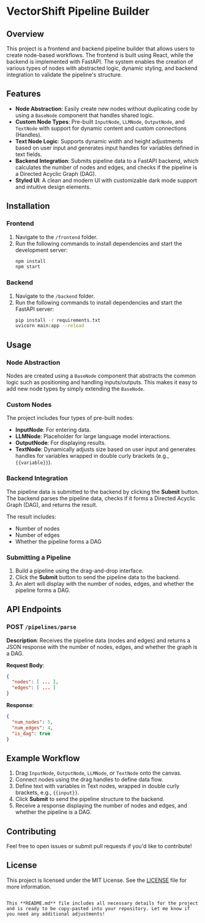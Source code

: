 # VectorShift Pipeline Builder

## Overview
This project is a frontend and backend pipeline builder that allows users to create node-based workflows. The frontend is built using React, while the backend is implemented with FastAPI. The system enables the creation of various types of nodes with abstracted logic, dynamic styling, and backend integration to validate the pipeline's structure.

## Features
- **Node Abstraction**: Easily create new nodes without duplicating code by using a `BaseNode` component that handles shared logic.
- **Custom Node Types**: Pre-built `InputNode`, `LLMNode`, `OutputNode`, and `TextNode` with support for dynamic content and custom connections (Handles).
- **Text Node Logic**: Supports dynamic width and height adjustments based on user input and generates input handles for variables defined in text fields.
- **Backend Integration**: Submits pipeline data to a FastAPI backend, which calculates the number of nodes and edges, and checks if the pipeline is a Directed Acyclic Graph (DAG).
- **Styled UI**: A clean and modern UI with customizable dark mode support and intuitive design elements.

## Installation

### Frontend
1. Navigate to the `/frontend` folder.
2. Run the following commands to install dependencies and start the development server:
   ```bash
   npm install
   npm start
   ```

### Backend
1. Navigate to the `/backend` folder.
2. Run the following commands to install dependencies and start the FastAPI server:
   ```bash
   pip install -r requirements.txt
   uvicorn main:app --reload
   ```

## Usage

### Node Abstraction
Nodes are created using a `BaseNode` component that abstracts the common logic such as positioning and handling inputs/outputs. This makes it easy to add new node types by simply extending the `BaseNode`.

### Custom Nodes
The project includes four types of pre-built nodes:
- **InputNode**: For entering data.
- **LLMNode**: Placeholder for large language model interactions.
- **OutputNode**: For displaying results.
- **TextNode**: Dynamically adjusts size based on user input and generates handles for variables wrapped in double curly brackets (e.g., `{{variable}}`).

### Backend Integration
The pipeline data is submitted to the backend by clicking the **Submit** button. The backend parses the pipeline data, checks if it forms a Directed Acyclic Graph (DAG), and returns the result.

The result includes:
- Number of nodes
- Number of edges
- Whether the pipeline forms a DAG

### Submitting a Pipeline
1. Build a pipeline using the drag-and-drop interface.
2. Click the **Submit** button to send the pipeline data to the backend.
3. An alert will display with the number of nodes, edges, and whether the pipeline forms a DAG.

## API Endpoints

### POST `/pipelines/parse`
**Description**: Receives the pipeline data (nodes and edges) and returns a JSON response with the number of nodes, edges, and whether the graph is a DAG.

**Request Body**:
```json
{
  "nodes": [ ... ],
  "edges": [ ... ]
}
```

**Response**:
```json
{
  "num_nodes": 5,
  "num_edges": 4,
  "is_dag": true
}
```

## Example Workflow

1. Drag `InputNode`, `OutputNode`, `LLMNode`, or `TextNode` onto the canvas.
2. Connect nodes using the drag handles to define data flow.
3. Define text with variables in Text nodes, wrapped in double curly brackets, e.g., `{{input}}`.
4. Click **Submit** to send the pipeline structure to the backend.
5. Receive a response displaying the number of nodes and edges, and whether the pipeline is a DAG.

## Contributing
Feel free to open issues or submit pull requests if you'd like to contribute!

## License
This project is licensed under the MIT License. See the [LICENSE](LICENSE) file for more information.
```

This **README.md** file includes all necessary details for the project and is ready to be copy-pasted into your repository. Let me know if you need any additional adjustments!
